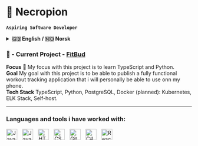# 🚀 Necropion

**`Aspiring Software Developer`**

<details>
  <summary><b>🇬🇧 English / 🇳🇴 Norsk</b></summary>

  **🇬🇧 English:**  
  Hello and welcome to my GitHub! I’m an IT graduate from Kristiania College (Class of 2025), majoring in Programming.  
  I’m passionate about building scalable, full-stack solutions that connect systems and create meaningful user experiences.  
  My goal is to develop software that feels seamless, efficient, and valuable for its users.  

  **🇳🇴 Norsk:**  
  Hei, og velkommen til GitHub-profilen min! Jeg er IT-utdannet fra Høyskolen Kristiania (klasse 2025) med fordypning i programmering.  
  Jeg liker å utvikle skalerbare full-stack-løsninger som kobler sammen systemer og skaper gode brukeropplevelser.  
  Målet mitt er å lage programvare som føles sømløs, effektiv og nyttig for brukeren.
</details>
  

### 🔨 - Current Project - [FitBud](https://github.com/Necropion/FitBud)  
**Focus** 🐣 My focus with this project is to learn TypeScript and Python.  
**Goal** My goal with this project is to be able to publish a fully functional workout tracking application that i will personally be able to use onn my phone.  
**Tech Stack** TypeScript, Python, PostgreSQL, Docker (planned): Kubernetes, ELK Stack, Self-host.   
<!--PLASS TIL ANDRE TING, EKS BESKRIVELSE-->

---
### Languages and tools i have worked with:
<img align="left" alt="Java" width="30px" style="padding-right:10px;" src="https://cdn.jsdelivr.net/gh/devicons/devicon/icons/java/java-original.svg"/>
<img align="left" alt="JavaScript" width="30px" style="padding-right:10px;" src="https://cdn.jsdelivr.net/gh/devicons/devicon/icons/javascript/javascript-plain.svg" />
<img align="left" alt="HTML" width="30px" style="padding-right:10px;" src="https://cdn.jsdelivr.net/gh/devicons/devicon/icons/html5/html5-plain.svg" />
<img align="left" alt="CSS" width="30px" style="padding-right:10px;" src="https://cdn.jsdelivr.net/gh/devicons/devicon/icons/css3/css3-plain.svg" />
<img align="left" alt="Git" width="30px" style="padding-right:10px;" src="https://cdn.jsdelivr.net/gh/devicons/devicon/icons/git/git-original.svg" />
<img align="left" alt="C#" width="30px" style="padding-right:10px;" src="https://cdn.jsdelivr.net/gh/devicons/devicon/icons/csharp/csharp-plain.svg"/>
<img align="left" alt="React" width="30px" style="padding-right:10px;" src="https://cdn.jsdelivr.net/gh/devicons/devicon/icons/react/react-original.svg"/>
<br/>

#



<!--
   <p align="left">
      <a href="https://www.youtube.com/c/fknight?sub_confirmation=1">
         <img alt="youtube subscribers" title="Subscribe to my YouTube channel" src="https://custom-icon-badges.demolab.com/youtube/channel/subscribers/UC2WHjPDvbE6O328n17ZGcfg?color=%23E05D44&label=SUBSCRIBE&logo=video&logoColor=white&style=for-the-badge&labelColor=CE4630"/></a> 
      <a href="https://www.youtube.com/c/fknight">
         <img alt="youtube views" title="YouTube views" src="https://custom-icon-badges.demolab.com/youtube/channel/views/UC2WHjPDvbE6O328n17ZGcfg?color=%23E1AD0E&logo=eye&logoColor=white&style=for-the-badge&labelColor=C79600"/></a> 
      <a href="https://github.com/ForrestKnight?tab=followers">
         <img alt="followers" title="Follow me on Github" src="https://custom-icon-badges.demolab.com/github/followers/ForrestKnight?color=236ad3&labelColor=1155ba&style=for-the-badge&logo=person-add&label=Follow&logoColor=white"/></a>
      <a href="https://github.com/ForrestKnight?tab=repositories&sort=stargazers">
         <img alt="total stars" title="Total stars on GitHub" src="https://custom-icon-badges.demolab.com/github/stars/ForrestKnight?color=55960c&style=for-the-badge&labelColor=488207&logo=star"/></a>
   </p>
-->

